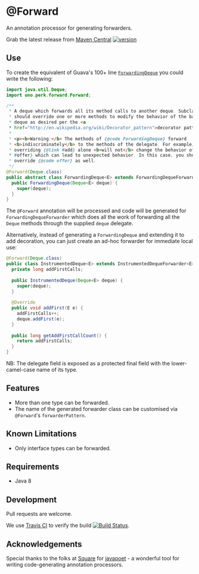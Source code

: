 # @Forward

An annotation processor for generating forwarders.

Grab the latest release from [Maven Central](http://search.maven.org/)
[![version](https://img.shields.io/maven-central/v/uno.perk/forward.svg)](http://search.maven.org/#search%7Cga%7C1%7Cg%3A%22uno.perk%22%20AND%20a%3A%22forward%22)

## Use

To create the equivalent of Guava's 100+ line
[`ForwardingDeque`](https://github.com/google/guava/blob/v18.0/guava/src/com/google/common/collect/ForwardingDeque.java)
you could write the following:
```java
import java.util.Deque;
import uno.perk.forward.Forward;

/**
 * A deque which forwards all its method calls to another deque. Subclasses
 * should override one or more methods to modify the behavior of the backing
 * deque as desired per the <a
 * href="http://en.wikipedia.org/wiki/Decorator_pattern">decorator pattern</a>.
 *
 * <p><b>Warning:</b> The methods of {@code ForwardingDeque} forward
 * <b>indiscriminately</b> to the methods of the delegate. For example,
 * overriding {@link #add} alone <b>will not</b> change the behavior of {@link
 * #offer} which can lead to unexpected behavior. In this case, you should
 * override {@code offer} as well.
 */
@Forward(Deque.class)
public abstract class ForwardingDeque<E> extends ForwardingDequeForwarder<E> {
  public ForwardingDeque(Deque<E> deque) {
    super(deque);
  }
}
```

The `@Forward` annotation will be processed and code will be generated for
`ForwardingDequeForwarder` which does all the work of forwarding all the `Deque` methods through 
the supplied `deque` delegate.

Alternatively, instead of generating a `ForwardingDeque` and extending it to add decoration, you
can just create an ad-hoc forwarder for immediate local use:
```java
@Forward(Deque.class)
public class InstrumentedDeque<E> extends InstrumentedDequeForwarder<E> {
  private long addFirstCalls;
  
  public InstrumentedDeque(Deque<E> deque) {
    super(deque);
  }
  
  @Override
  public void addFirst(E e) {
    addFirstCalls++;
    deque.addFirst(e);
  }
  
  public long getAddFirstCallCount() {
    return addFirstCalls;
  }
}
```

NB: The delegate field is exposed as a protected final field with the lower-camel-case name of its
type.

## Features

+ More than one type can be forwarded.
+ The name of the generated forwarder class can be customised via `@Forward`'s `forwarderPattern`.

## Known Limitations

+ Only interface types can be forwarded.

## Requirements

+ Java 8

## Development

Pull requests are welcome.

We use [Travis CI](https://travis-ci.org) to verify the build
[![Build Status](https://travis-ci.org/perkuno/forward.svg?branch=master)](https://travis-ci.org/perkuno/forward).

## Acknowledgements

Special thanks to the folks at [Square](https://squareup.com/) for
[javapoet](https://github.com/square/javapoet) - a wonderful tool for writing code-generating
annotation processors.
